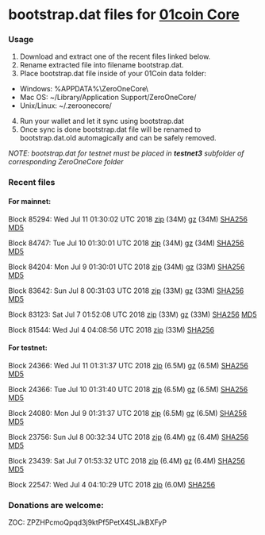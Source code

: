 # bootstrap.dat files for [01coin Core](https://01coin.io)

### Usage

1. Download and extract one of the recent files linked below.
2. Rename extracted file into filename bootstrap.dat.
3. Place bootstrap.dat file inside of your 01Coin data folder:
 - Windows: %APPDATA%\ZeroOneCore\
 - Mac OS: ~/Library/Application Support/ZeroOneCore/
 - Unix/Linux: ~/.zeroonecore/
4. Run your wallet and let it sync using bootstrap.dat
5. Once sync is done bootstrap.dat file will be renamed to bootstrap.dat.old automagically and can be safely removed.

_NOTE: bootstrap.dat for testnet must be placed in **testnet3** subfolder of corresponding ZeroOneCore folder_

### Recent files

#### For mainnet:

Block 85294: Wed Jul 11 01:30:02 UTC 2018 [zip](https://files.01coin.io/mainnet/2018-07-11/bootstrap.dat.zip) (34M) [gz](https://files.01coin.io/mainnet/2018-07-11/bootstrap.dat.tar.gz) (34M) [SHA256](https://files.01coin.io/mainnet/2018-07-11/sha256.txt) [MD5](https://files.01coin.io/mainnet/2018-07-11/md5.txt)

Block 84747: Tue Jul 10 01:30:01 UTC 2018 [zip](https://files.01coin.io/mainnet/2018-07-10/bootstrap.dat.zip) (34M) [gz](https://files.01coin.io/mainnet/2018-07-10/bootstrap.dat.tar.gz) (34M) [SHA256](https://files.01coin.io/mainnet/2018-07-10/sha256.txt) [MD5](https://files.01coin.io/mainnet/2018-07-10/md5.txt)

Block 84204: Mon Jul  9 01:30:01 UTC 2018 [zip](https://files.01coin.io/mainnet/2018-07-09/bootstrap.dat.zip) (34M) [gz](https://files.01coin.io/mainnet/2018-07-09/bootstrap.dat.tar.gz) (33M) [SHA256](https://files.01coin.io/mainnet/2018-07-09/sha256.txt) [MD5](https://files.01coin.io/mainnet/2018-07-09/md5.txt)

Block 83642: Sun Jul  8 00:31:03 UTC 2018 [zip](https://files.01coin.io/mainnet/2018-07-08/bootstrap.dat.zip) (33M) [gz](https://files.01coin.io/mainnet/2018-07-08/bootstrap.dat.tar.gz) (33M) [SHA256](https://files.01coin.io/mainnet/2018-07-08/sha256.txt) [MD5](https://files.01coin.io/mainnet/2018-07-08/md5.txt)

Block 83123: Sat Jul  7 01:52:08 UTC 2018 [zip](https://files.01coin.io/mainnet/2018-07-07/bootstrap.dat.zip) (33M) [gz](https://files.01coin.io/mainnet/2018-07-07/bootstrap.dat.tar.gz) (33M) [SHA256](https://files.01coin.io/mainnet/2018-07-07/sha256.txt) [MD5](https://files.01coin.io/mainnet/2018-07-07/md5.txt)

Block 81544: Wed Jul  4 04:08:56 UTC 2018 [zip](https://drive.google.com/file/d/1x1FGQ0HU7rSfWGT7m6PECBYHSjI0skeq/view?usp=sharing) (33M) [SHA256](https://drive.google.com/file/d/1f6uq-pX6uwjaFSUmxkkqLsbyOvXQhjB-/view?usp=sharing)


#### For testnet:

Block 24366: Wed Jul 11 01:31:37 UTC 2018 [zip](https://files.01coin.io/testnet/2018-07-11/bootstrap.dat.zip) (6.5M) [gz](https://files.01coin.io/testnet/2018-07-11/bootstrap.dat.tar.gz) (6.5M) [SHA256](https://files.01coin.io/testnet/2018-07-11/sha256.txt) [MD5](https://files.01coin.io/testnet/2018-07-11/md5.txt)

Block 24366: Tue Jul 10 01:31:40 UTC 2018 [zip](https://files.01coin.io/testnet/2018-07-10/bootstrap.dat.zip) (6.5M) [gz](https://files.01coin.io/testnet/2018-07-10/bootstrap.dat.tar.gz) (6.5M) [SHA256](https://files.01coin.io/testnet/2018-07-10/sha256.txt) [MD5](https://files.01coin.io/testnet/2018-07-10/md5.txt)

Block 24080: Mon Jul  9 01:31:37 UTC 2018 [zip](https://files.01coin.io/testnet/2018-07-09/bootstrap.dat.zip) (6.5M) [gz](https://files.01coin.io/testnet/2018-07-09/bootstrap.dat.tar.gz) (6.5M) [SHA256](https://files.01coin.io/testnet/2018-07-09/sha256.txt) [MD5](https://files.01coin.io/testnet/2018-07-09/md5.txt)

Block 23756: Sun Jul  8 00:32:34 UTC 2018 [zip](https://files.01coin.io/testnet/2018-07-08/bootstrap.dat.zip) (6.4M) [gz](https://files.01coin.io/testnet/2018-07-08/bootstrap.dat.tar.gz) (6.4M) [SHA256](https://files.01coin.io/testnet/2018-07-08/sha256.txt) [MD5](https://files.01coin.io/testnet/2018-07-08/md5.txt)

Block 23439: Sat Jul  7 01:53:32 UTC 2018 [zip](https://files.01coin.io/testnet/2018-07-07/bootstrap.dat.zip) (6.4M) [gz](https://files.01coin.io/testnet/2018-07-07/bootstrap.dat.tar.gz) (6.4M) [SHA256](https://files.01coin.io/testnet/2018-07-07/sha256.txt) [MD5](https://files.01coin.io/testnet/2018-07-07/md5.txt)

Block 22547: Wed Jul  4 04:10:29 UTC 2018 [zip](https://drive.google.com/file/d/1X5mOYrdjZb761oPOBR3VKQyLRIk7hOxB/view?usp=sharing) (6.0M) [SHA256](https://drive.google.com/file/d/1jPz2Ds_YSaTW44jNNyqbeveswOsz3dk8/view?usp=sharing)


### Donations are welcome:

ZOC: ZPZHPcmoQpqd3j9ktPf5PetX4SLJkBXFyP
